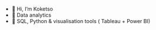 - 👋 Hi, I’m Koketso
- 👀 Data analytics
- 🌱 SQL, Python & visualisation tools ( Tableau + Power BI)



